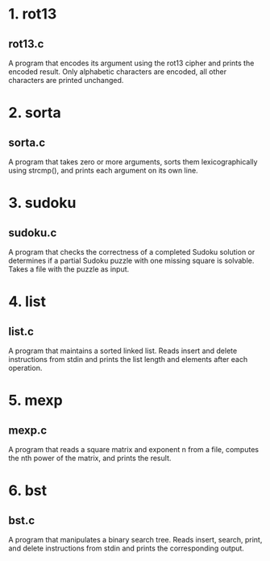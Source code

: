 # 1. rot13
## rot13.c
A program that encodes its argument using the rot13 cipher and prints the encoded result. Only alphabetic characters are encoded, all other characters are printed unchanged.


# 2. sorta
## sorta.c
A program that takes zero or more arguments, sorts them lexicographically using strcmp(), and prints each argument on its own line.


# 3. sudoku
## sudoku.c

A program that checks the correctness of a completed Sudoku solution or determines if a partial Sudoku puzzle with one missing square is solvable. Takes a file with the puzzle as input.



# 4. list
## list.c
A program that maintains a sorted linked list. Reads insert and delete instructions from stdin and prints the list length and elements after each operation.


# 5. mexp
## mexp.c
A program that reads a square matrix and exponent n from a file, computes the nth power of the matrix, and prints the result.


# 6. bst
## bst.c
A program that manipulates a binary search tree. Reads insert, search, print, and delete instructions from stdin and prints the corresponding output.



